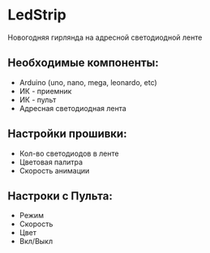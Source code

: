 # LedStrip
Новогодняя гирлянда на адресной светодиодной ленте


## Необходимые компоненты:
* Arduino (uno, nano, mega, leonardo, etc)
* ИК - приемник
* ИК - пульт
* Адресная светодиодная лента


## Настройки прошивки:
* Кол-во светодиодов в ленте
* Цветовая палитра
* Скорость анимации

## Настроки с Пульта:
* Режим
* Скорость
* Цвет
* Вкл/Выкл
